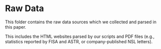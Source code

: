 # Raw Data

This folder contains the raw data sources which we collected and parsed in this paper.

This includes the HTML websites parsed by our scripts and PDF files (e.g., statistics reported by FISA and ASTR, or company-published NSL letters).